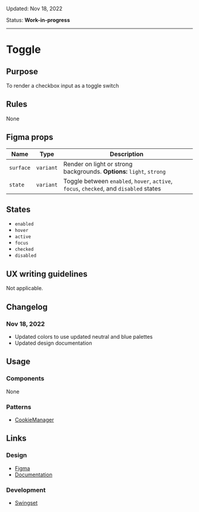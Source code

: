 Updated: Nov 18, 2022

Status: **Work-in-progress**



---

# Toggle

## Purpose

To render a checkbox input as a toggle switch

## Rules

None

## Figma props

| Name | Type | Description |
|----|----|----|
| `surface` | `variant` | Render on light or strong backgrounds. **Options:** `light`, `strong` |
| `state` | `variant` | Toggle between `enabled`, `hover`, `active`, `focus`, `checked`, and `disabled` states |

## States

* `enabled`
* `hover`
* `active`
* `focus`
* `checked`
* `disabled`

## UX writing guidelines

Not applicable.

## Changelog

### Nov 18, 2022

* Updated colors to use updated neutral and blue palettes
* Updated design documentation

## Usage

### Components

None

### Patterns

* [CookieManager](https://hashicorp-wpl-documentation.vercel.app/patterns/cookie-manager)

## Links

### Design

* [Figma](https://www.figma.com/file/7cYgDM618stjYUHDqAfRec/Components?node-id=714%3A1025)
* [Documentation](/components/form/toggle)

### Development

* [Swingset](https://react-components.vercel.app/components/toggle)


